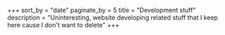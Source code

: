 +++
sort_by = "date"
paginate_by = 5
title = "Development stuff"
description = "Uninteresting, website developing related stuff that I keep here cause I don't want to delete"
+++

